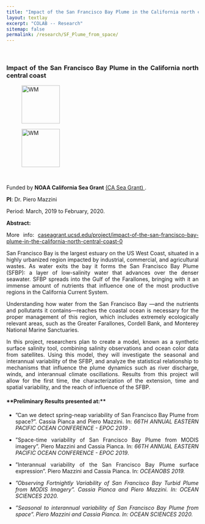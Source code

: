 ```yaml
---
title: "Impact of the San Francisco Bay Plume in the California north central coast."
layout: textlay
excerpt: "COLAB -- Research"
sitemap: false
permalink: /research/SF_Plume_from_space/
---
```


<br>

<div style="text-align:justify" markdown="1">

### <b> Impact of the San Francisco Bay Plume in the California north central coast </b>

<div class="">
<figure>
<img src="{{ site.url }}{{ site.baseurl }}/images/researchpic/NOAA.png" class="img-responsive" width="100px" height="auto" alt="WM" />
</figure>
<figure>
<img src="{{ site.url }}{{ site.baseurl }}/images/researchpic/SeaGrantLogo-300dpi.png" class="img-responsive" width="100px" height="auto" alt="WM" />
</figure>
</div>

<br>

Funded by **NOAA California Sea Grant** <a href='https://caseagrant.ucsd.edu/'> (CA Sea Grant) </a>. <br>

**PI**: Dr. Piero Mazzini <br>

Period: March, 2019 to February, 2020. <br>

**Abstract:**

More info: <a href='https://caseagrant.ucsd.edu/project/impact-of-the-san-francisco-bay-plume-in-the-california-north-central-coast-0'> caseagrant.ucsd.edu/project/impact-of-the-san-francisco-bay-plume-in-the-california-north-central-coast-0 </a>

<p>San Francisco Bay is the largest estuary on the US West Coast, situated in a highly urbanized region impacted by industrial, commercial, and agricultural wastes. As water exits the bay it forms the San Francisco Bay Plume (SFBP): a layer of low-salinity water that advances over the denser seawater.  SFBP spreads into the Gulf of the Farallones, bringing with it an immense amount of nutrients that influence one of the most productive regions in the California Current System.</p>

<p>Understanding how water from the San Francisco Bay —and the nutrients and pollutants it contains—reaches the coastal ocean is necessary for the proper management of this region, which includes extremely ecologically relevant areas, such as the Greater Farallones, Cordell Bank, and Monterey National Marine Sanctuaries.</p>

<p>In this project, researchers plan to create a model, known as a synthetic surface salinity tool, combining salinity observations and ocean color data from satellites. Using this model, they will investigate the seasonal and interannual variability of the SFBP, and analyze the statistical relationship to mechanisms that influence the plume dynamics such as river discharge, winds, and interannual climate oscillations. Results from this project will allow for the first time, the characterization of the extension, time and spatial variability, and the reach of influence of the SFBP.</p>

<h4>**Preliminary Results presented at:**</h4>

- ”Can we detect spring-neap variability of San Francisco Bay Plume from space?”.
Cassia Pianca and Piero Mazzini. In: <i>66TH ANNUAL EASTERN PACIFIC OCEAN CONFERENCE - EPOC 2019 </i>.

- ”Space-time variability of San Francisco Bay Plume from MODIS imagery”. Piero
Mazzini and Cassia Pianca. In: <i>66TH ANNUAL EASTERN PACIFIC OCEAN CONFERENCE - EPOC 2019</i>.

- ”Interannual variability of the San Francisco Bay Plume surface expression”. Piero
Mazzini and Cassia Pianca. In: <i>OCEANOBS 2019.

- ”Observing Fortnightly Variability of San Francisco Bay Turbid Plume from MODIS
Imagery”. Cassia Pianca and Piero Mazzini. In: <i>OCEAN SCIENCES 2020</i>.

- ”Seasonal to interannual variability of San Francisco Bay Plume from space”. Piero
Mazzini and Cassia Pianca. In: <i>OCEAN SCIENCES 2020</i>.


</div>
